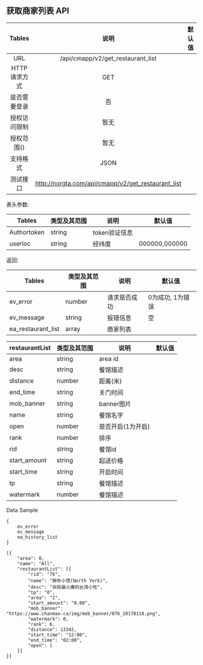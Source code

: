 ## 获取商家列表 API 



|    Tables    |                        说明                         | 默认值 |
| :----------: | :-------------------------------------------------: | :----: |
|     URL      |          /api/cmapp/v2/get_restaurant_list          |        |
| HTTP请求方式 |                         GET                         |        |
| 是否需要登录 |                         否                          |        |
| 授权访问限制 |                        暂无                         |        |
|  授权范围()  |                        暂无                         |        |
|   支持格式   |                        JSON                         |        |
|   测试接口   | http://norgta.com/api/cmapp/v2/get_restaurant_list |        |


表头参数:

| Tables      | 类型及其范围 | 说明          | 默认值        |
| ----------- | ------------ | ------------- | ------------- |
| Authortoken | string       | token验证信息 |               |
| userloc     | string       | 经纬度        | 000000,000000 |

返回:

| Tables             | 类型及其范围 | 说明         | 默认值           |
| ------------------ | ------------ | ------------ | ---------------- |
| ev_error           | number       | 请求是否成功 | 0为成功, 1为错误 |
| ev_message         | string       | 报错信息     | 空               |
| ea_restaurant_list | array        | 商家列表     |                  |

| restaurantList | 类型及其范围 | 说明              | 默认值 |
| -------------- | ------------ | ----------------- | ------ |
| area           | string       | area id           |        |
| desc           | string       | 餐馆描述          |        |
| distance       | number       | 距离(米)          |        |
| end_time       | string       | 关门时间          |        |
| mob_banner     | string       | banner图片        |        |
| name           | string       | 餐馆名字          |        |
| open           | number       | 是否开启(1为开启) |        |
| rank           | number       | 排序              |        |
| rid            | string       | 餐馆id            |        |
| start_amount   | string       | 起送价格          |        |
| start_time     | string       | 开启时间          |        |
| tp             | string       | 餐馆描述          |        |
| watermark      | number       | 餐馆描述          |        |

Data Sample
```
{
    ev_error	
    ev_message	
    ea_history_list
}
```
```
[{
	"area": 0,
	"name": "All",
	"restaurantList": [{
		"rid": "76",
		"name": "麻布小馆(North York)",
		"desc": "央街最火爆的台湾小吃",
		"tp": "0",
		"area": "2",
		"start_amount": "0.00",
		"mob_banner": "https://www.chanmao.ca/img/mob_banner/076_20170118.png",
		"watermark": 0,
		"rank": 6,
		"distance": 13342,
		"start_time": "12:00",
		"end_time": "02:00",
		"open": 1
	}]
}]
```
